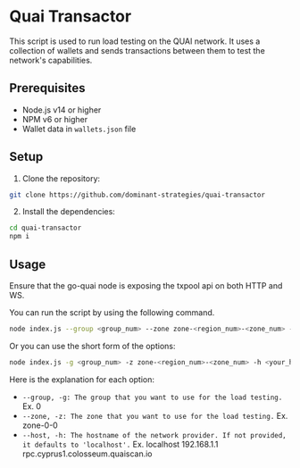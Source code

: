 # Quai Transactor

This script is used to run load testing on the QUAI network. It uses a collection of wallets and sends transactions between them to test the network's capabilities.

## Prerequisites

- Node.js v14 or higher
- NPM v6 or higher
- Wallet data in `wallets.json` file

## Setup

1. Clone the repository:

```bash
git clone https://github.com/dominant-strategies/quai-transactor
```

2. Install the dependencies:

```bash
cd quai-transactor
npm i
```

## Usage

Ensure that the go-quai node is exposing the txpool api on both HTTP and WS.

You can run the script by using the following command.

```bash
node index.js --group <group_num> --zone zone-<region_num>-<zone_num> --host <your_host>
```
Or you can use the short form of the options:

```bash
node index.js -g <group_num> -z zone-<region_num>-<zone_num> -h <your_host>
```

Here is the explanation for each option:

- `--group, -g: The group that you want to use for the load testing.` Ex. 0
- `--zone, -z: The zone that you want to use for the load testing.` Ex. zone-0-0
- `--host, -h: The hostname of the network provider. If not provided, it defaults to 'localhost'.` Ex. localhost 192.168.1.1 rpc.cyprus1.colosseum.quaiscan.io
